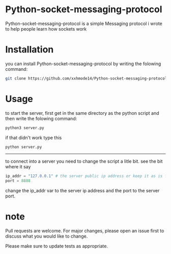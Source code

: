 # Python-socket-messaging-protocol

Python-socket-messaging-protocol is a simple Messaging protocol i wrote to help people learn how sockets work


# Installation

you can install Python-socket-messaging-protocol by writing the folowing command:

```bash
git clone https://github.com/xxhmode14/Python-socket-messaging-protocol.git
```
# Usage

to start the server, first get in the same directory as the python script and then write the folowing command:

```bash
python3 server.py
```
if that didn't work type this
```bash
python server.py
```
---------------------------------------


to connect into a server you need to change the script a litle bit.
see the bit where it say

```python
ip_addr = "127.0.0.1" # the server public ip address or keep it as is for a local server
port = 8888
```
change the ip_addr var to the server ip address and the port to the server port.


# note

Pull requests are welcome. For major changes, please open an issue first to discuss what you would like to change.

Please make sure to update tests as appropriate.

